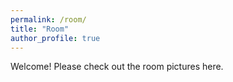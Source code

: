```yaml
---
permalink: /room/
title: "Room"
author_profile: true
---
```

Welcome! Please check out the room pictures here.
